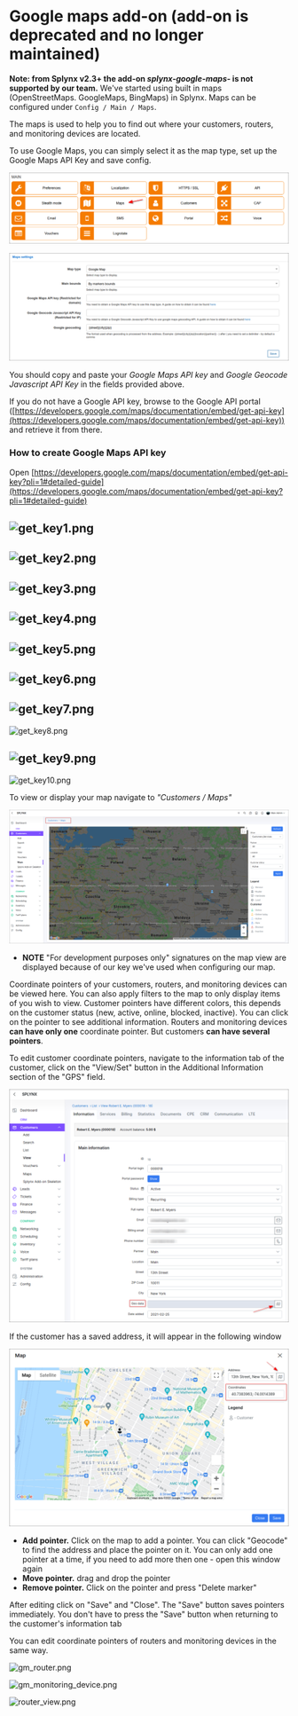 Google maps add-on (add-on is deprecated and no longer maintained)
==================

**Note: from Splynx v2.3+ the add-on _splynx-google-maps-_ is not supported by our team.**
We've started using built in maps (OpenStreetMaps. GoogleMaps, BingMaps) in Splynx. Maps can be configured under `Config / Main / Maps`.

The maps is used to help you to find out where your customers, routers, and monitoring devices are located.

To use Google Maps, you can simply select it as the map type, set up the Google Maps API Key and save config.

![config_preferences_map_settings](pref.png)

![Maps](maps.png)

You should copy and paste your _Google Maps API key_ and _Google Geocode Javascript API Key_ in the fields provided above.

If you do not have a Google API key, browse to the Google API portal ([https://developers.google.com/maps/documentation/embed/get-api-key](https://developers.google.com/maps/documentation/embed/get-api-key)) and retrieve it from there.

### How to create Google Maps API key

Open [https://developers.google.com/maps/documentation/embed/get-api-key?pli=1#detailed-guide](https://developers.google.com/maps/documentation/embed/get-api-key?pli=1#detailed-guide)

![get_key1.png](get_key1.png)
---
![get_key2.png](get_key2.png)
---
![get_key3.png](get_key3.png)
---
![get_key4.png](get_key4.png)
---
![get_key5.png](get_key5.png)
---
![get_key6.png](get_key6.png)
---
![get_key7.png](get_key7.png)
---
![get_key8.png](get_key8.png)

![get_key9.png](get_key9.png)
---
![get_key10.png](get_key10.png)

To view or display your map navigate to _"Customers / Maps"_

![gm_general_map.png](gm_general_map.png)

* **NOTE** "For development purposes only" signatures on the map view are displayed because of our key we've used when configuring our map.

Coordinate pointers of your customers, routers, and monitoring devices can be viewed here. You can also apply filters to the map to only display items of you wish to view. Customer pointers have different colors, this depends on the customer status (new, active, online, blocked, inactive). You can click on the pointer to see additional information. Routers and monitoring devices **can have only one** coordinate pointer. But customers **can have several pointers**.

To edit customer coordinate pointers, navigate to the information tab of the customer, click on the "View/Set" button in the Additional Information section of the "GPS" field.

![gm_customer.png](gm_customer.png)

If the customer has a saved address, it will appear in the following window

![gm_customer_edit.png](gm_customer_edit.png)

* **Add pointer.** Click on the map to add a pointer. You can click "Geocode" to find the address and place the pointer on it. You can only add one pointer at a time, if you need to add more then one - open this window again
* **Move pointer.**  drag and drop the pointer
* **Remove pointer.** Click on the pointer and press "Delete marker"

After editing click on "Save" and "Close". The "Save" button saves pointers immediately. You don't have to press the "Save" button when returning to the customer's information tab

You can edit coordinate pointers of routers and monitoring devices in the same way.

![gm_router.png](gm_router.png)

![gm_monitoring_device.png](gm_monitoring_device.png)

![router_view.png](router_view.png)
